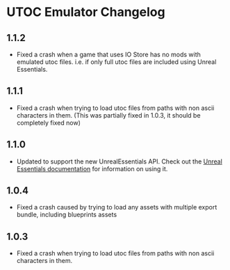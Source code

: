 # UTOC Emulator Changelog
## 1.1.2
- Fixed a crash when a game that uses IO Store has no mods with emulated utoc files. i.e. if only full utoc files are included using Unreal Essentials.

## 1.1.1
- Fixed a crash when trying to load utoc files from paths with non ascii characters in them. (This was partially fixed in 1.0.3, it should be completely fixed now)

## 1.1.0
- Updated to support the new UnrealEssentials API. Check out the [Unreal Essentials documentation](https://github.com/AnimatedSwine37/UnrealEssentials/tree/master/UnrealEssentials.Interfaces/README.md) for information on using it.

## 1.0.4
- Fixed a crash caused by trying to load any assets with multiple export bundle, including blueprints assets

## 1.0.3
- Fixed a crash when trying to load utoc files from paths with non ascii characters in them. 